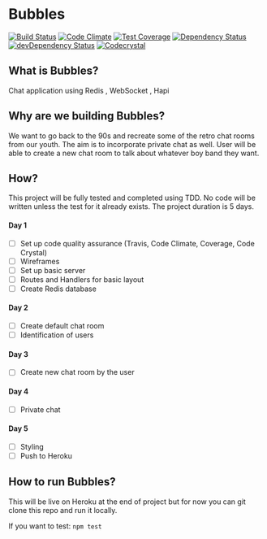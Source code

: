 # Bubbles

[![Build Status](https://travis-ci.org/heron2014/Bubbles.svg?branch=master)](https://travis-ci.org/heron2014/Bubbles)
[![Code Climate](https://codeclimate.com/github/heron2014/Bubbles/badges/gpa.svg)](https://codeclimate.com/github/heron2014/Bubbles)
[![Test Coverage](https://codeclimate.com/github/heron2014/Bubbles/badges/coverage.svg)](https://codeclimate.com/github/heron2014/Bubbles/coverage)
[![Dependency Status](https://david-dm.org/heron2014/Bubbles.svg)](https://david-dm.org/heron2014/Bubbles)
[![devDependency Status](https://david-dm.org/heron2014/Bubbles/dev-status.svg)](https://david-dm.org/heron2014/Bubbles#info=devDependencies)
[![Codecrystal](https://img.shields.io/badge/code-crystal-5CB3FF.svg)](https://codecrystal.herokuapp.com/graph/heron2014/Bubbles/master)

## What is Bubbles? 

Chat application using Redis , WebSocket , Hapi 

## Why are we building Bubbles?

We want to go back to the 90s and recreate some of the retro chat rooms from our youth. The aim is to incorporate private chat as well. User will be able to create a new chat room to talk about whatever boy band they want. 

## How? 

This project will be fully tested and completed using TDD. No code will be written unless the test for it already exists. The project duration is 5 days.

#### Day 1

+ [ ] Set up code quality assurance (Travis, Code Climate, Coverage, Code Crystal)
+ [ ] Wireframes
+ [ ] Set up basic server 
+ [ ] Routes and Handlers for basic layout
+ [ ] Create Redis database

#### Day 2

+ [ ] Create default chat room
+ [ ] Identification of users

#### Day 3

+ [ ] Create new chat room by the user

#### Day 4

+ [ ] Private chat

#### Day 5

+ [ ] Styling 
+ [ ] Push to Heroku 

## How to run Bubbles?

This will be live on Heroku at the end of project but for now you can git clone this repo and run it locally. 

If you want to test: 
``` npm test ```
 

